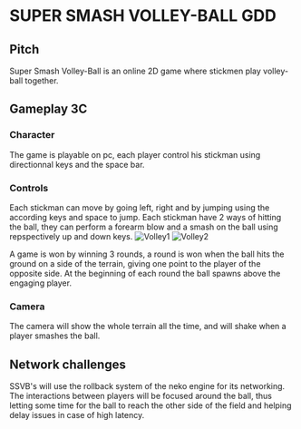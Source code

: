 # SUPER SMASH VOLLEY-BALL GDD

## Pitch

Super Smash Volley-Ball is an online 2D game where stickmen play volley-ball together.

## Gameplay 3C

### Character
The game is playable on pc, each player control his stickman using directionnal keys and the space bar.

### Controls
Each stickman can move by going left, right and by jumping using the according keys and space to jump. 
Each stickman have 2 ways of hitting the ball, they can perform a forearm blow and a smash on the ball using repspectively up and down keys.
![Volley1](/images/voley1.png)
![Volley2](/images/voley2.png)

A game is won by winning 3 rounds, a round is won when the ball hits the ground on a side of the terrain, giving one point to the player of the opposite side.
At the beginning of each round the ball spawns above the engaging player.

### Camera
The camera will show the whole terrain all the time, and will shake when a player smashes the ball.

## Network challenges

SSVB's will use the rollback system of the neko engine for its networking.
The interactions between players will be focused around the ball, thus letting some time for the ball to reach the other side of the field and helping delay issues in case of high latency.
